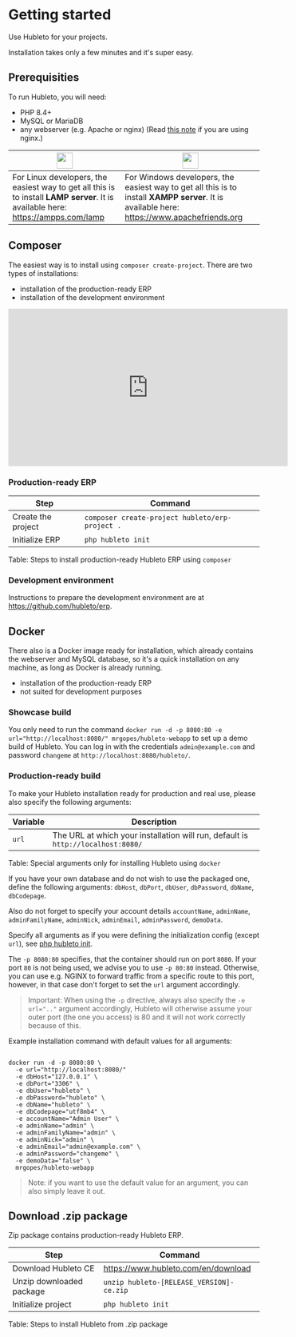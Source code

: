 # Getting started

Use Hubleto for your projects.

Installation takes only a few minutes and it's super easy.

## Prerequisities

To run Hubleto, you will need:

  * PHP 8.4+
  * MySQL or MariaDB
  * any webserver (e.g. Apache or nginx) (Read [this note](nginx) if you are using nginx.)

| <img src="{{ bookRootUrl }}/content/assets/images/linux-logo.png" style="width:2em;padding:0;border:0;" />                          | <img src="{{ bookRootUrl }}/content/assets/images/windows-logo.png" style="width:2em;padding:0;border:0;" />                               |
| ----------------------------------------------------------------------------------------------------------------------------------- | ------------------------------------------------------------------------------------------------------------------------------------------ |
| For Linux developers, the easiest way to get all this is to install **LAMP server**.   It is available here: https://ampps.com/lamp | For Windows developers, the easiest way to get all this is to install **XAMPP server**. It is available here: https://www.apachefriends.org |

## Composer

The easiest way is to install using `composer create-project`. There are two types of installations:

  * installation of the production-ready ERP
  * installation of the development environment

<iframe width="560" height="315" src="https://www.youtube.com/embed/xgzfHUWl-TM?si=bVSb1GMwduJTi-7J" title="YouTube video player" frameborder="0" allow="accelerometer; autoplay; clipboard-write; encrypted-media; gyroscope; picture-in-picture; web-share" referrerpolicy="strict-origin-when-cross-origin" allowfullscreen></iframe>

### Production-ready ERP

| Step               | Command                                         |
| ------------------ | ----------------------------------------------- |
| Create the project | `composer create-project hubleto/erp-project .` |
| Initialize ERP     | `php hubleto init`                              |
Table: Steps to install production-ready Hubleto ERP using `composer`

### Development environment

Instructions to prepare the development environment are at https://github.com/hubleto/erp.

## Docker

There also is a Docker image ready for installation, which already contains the webserver and MySQL database, so it's a quick installation on any machine, as long as Docker is already running. 

  * installation of the production-ready ERP
  * not suited for development purposes

### Showcase build

You only need to run the command `docker run -d -p 8080:80 -e url="http://localhost:8080/" mrgopes/hubleto-webapp` to set up a demo build of Hubleto. You can log in with the credentials `admin@example.com` and password `changeme` at `http://localhost:8080/hubleto/`.

### Production-ready build

To make your Hubleto installation ready for production and real use, please also specify the following arguments:

| Variable           | Description                                     |
| ------------------ | ----------------------------------------------- |
| `url`             | The URL at which your installation will run, default is `http://localhost:8080/`  |
Table: Special arguments only for installing Hubleto using `docker`

If you have your own database and do not wish to use the packaged one, define the following arguments: `dbHost`, `dbPort`, `dbUser`, `dbPassword`, `dbName`, `dbCodepage`.

Also do not forget to specify your account details `accountName`, `adminName`, `adminFamilyName`, `adminNick`, `adminEmail`, `adminPassword`, `demoData`.

Specify all arguments as if you were defining the initialization config (except `url`), see [php hubleto init](cli/init).

The `-p 8080:80` specifies, that the container should run on port `8080`. If your port `80` is not being used, we advise you to use `-p 80:80` instead. Otherwise, you can use e.g. NGINX to forward traffic from a specific route to this port, however, in that case don't forget to set the `url` argument accordingly. 

> Important: When using the `-p` directive, always also specify the `-e url=".."` argument accordingly, Hubleto will otherwise assume your outer port (the one you access) is 80 and it will not work correctly because of this.

Example installation command with default values for all arguments:
<pre><code>
docker run -d -p 8080:80 \
  -e url="http://localhost:8080/"
  -e dbHost="127.0.0.1" \
  -e dbPort="3306" \
  -e dbUser="hubleto" \
  -e dbPassword="hubleto" \
  -e dbName="hubleto" \
  -e dbCodepage="utf8mb4" \
  -e accountName="Admin User" \
  -e adminName="admin" \
  -e adminFamilyName="admin" \
  -e adminNick="admin" \
  -e adminEmail="admin@example.com" \
  -e adminPassword="changeme" \
  -e demoData="false" \
  mrgopes/hubleto-webapp
</code></pre>

> Note: if you want to use the default value for an argument, you can also simply leave it out.


## Download .zip package

Zip package contains production-ready Hubleto ERP.

| Step                     | Command                                  |
| ------------------------ | ---------------------------------------- |
| Download Hubleto CE      | https://www.hubleto.com/en/download      |
| Unzip downloaded package | `unzip hubleto-[RELEASE_VERSION]-ce.zip` |
| Initialize project       | `php hubleto init`                       |
Table: Steps to install Hubleto from .zip package
